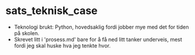 # sats_teknisk_case

- Teknologi brukt: Python, hovedsaklig fordi jobber mye med det for tiden på skolen.
- Skrevet litt i 'prosess.md' bare for å få ned litt tanker underveis, mest fordi jeg skal huske hva jeg tenkte hvor. 
